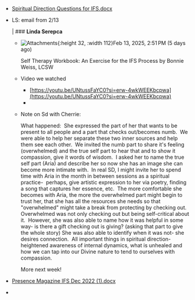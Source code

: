 - [Spiritual Direction Questions for IFS.docx](../assets/Spiritual_Direction_Questions_for_IFS_1739932221318_0.docx)
- LS: email from 2/13
  
  | ### **Linda Serepca**
	- ![Attachments](https://mail.google.com/mail/u/0/images/cleardot.gif){:height 32, :width 112}Feb 13, 2025, 2:51 PM (5 days ago)
	  
	  Self Therapy Workbook: An Exercise for the IFS Process by Bonnie Weiss, LCSW
	- Video we watched
		- [https://youtu.be/UNtussFaYC0?si=erw-4wkWEEKbcpwa](https://youtu.be/UNtussFaYC0?si=erw-4wkWEEKbcpwa)
		-
	- Note on Sd with Cherrie:
	  
	  What happened:  She expressed the part of her that wants to be present to all people and a part that checks out/becomes numb.  We were able to help her separate these two inner sources and help them see each other.  We invited the numb part to share it's feeling (overwhelmed) and the true self part to hear that and to show it compassion, give it words of wisdom.  I asked her to name the true self part (Aria) and describe her so now she has an image she can become more intimate with.  In real SD, I might invite her to spend time with Aria in the month in between sessions as a spiritual practice-  perhaps, give artistic expression to her via poetry, finding a song that captures her essence, etc.  The more comfortable she becomes with Aria, the more the overwhelmed part might begin to trust her, that she has all the resources she needs so that "overwhelmed" might take a break from protecting by checking out.  Overwhelmed was not only checking out but being self-critical about it.  However, she was also able to name how it was helpful in some way- is there a gift checking out is giving? (asking that part to give the whole story) She was also able to identify when it was not- she desires connection.  All important things in spiritual direction- heightened awareness of internal dynamics, what is unhealed and how we can tap into our Divine nature to tend to ourselves with compassion.
	  
	  More next week!
- [Presence Magazine IFS Dec 2022 (1).docx](../assets/Presence_Magazine_IFS_Dec_2022_(1)_1739932306908_0.docx)
-